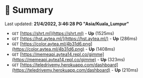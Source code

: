 # 📖 Summary
Last updated: **21/4/2022, 3:46:28 PG "Asia/Kuala_Lumpur"**

- `GET` [https://shrt.ml](https://shrt.ml) - **Up** (1525ms)
- `GET` [https://hst.aytea.ml/](https://hst.aytea.ml/) - **Up** (286ms)
- `GET` [https://color.aytea.ml/4b31d6.png](https://color.aytea.ml/4b31d6.png) - **Up** (1408ms)
- `GET` [https://memeapi.aytea14.repl.co/gimme](https://memeapi.aytea14.repl.co/gimme) - **Up** (323ms)
- `GET` [https://teledrivemy.herokuapp.com/dashboard](https://teledrivemy.herokuapp.com/dashboard) - **Up** (210ms)
